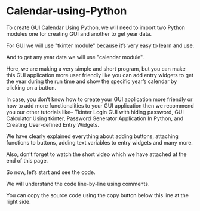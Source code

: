 # Calendar-using-Python

To create GUI Calendar Using Python, we will need to import two Python modules one for creating GUI and another to get year data.

For GUI we will use "tkinter module" because it’s very easy to learn and use.

And to get any year data we will use "calendar module".

Here, we are making a very simple and short program, but you can make this GUI application more user friendly like you can add entry widgets to get the year during the run time and show the specific year’s calendar by clicking on a button.

In case, you don’t know how to create your GUI application more friendly or how to add more functionalities to your GUI application then we recommend you our other tutorials like– Tkinter Login GUI with hiding password, GUI Calculator Using tkinter, Password Generator Application In Python, and Creating User-defined Entry Widgets.

We have clearly explained everything about adding buttons, attaching functions to buttons, adding text variables to entry widgets and many more.

Also, don’t forget to watch the short video which we have attached at the end of this page.

So now, let’s start and see the code.

We will understand the code line-by-line using comments.

You can copy the source code using the copy button below this line at the right side.
